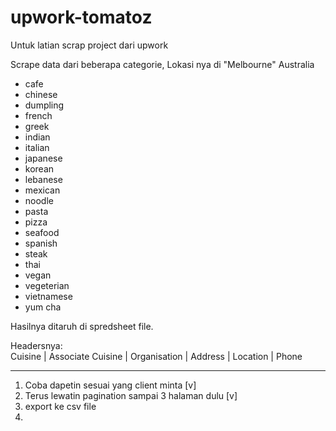 # upwork-tomatoz
Untuk latian scrap project dari upwork  

Scrape data dari beberapa categorie, Lokasi nya di "Melbourne" Australia
- cafe
- chinese
- dumpling
- french
- greek
- indian
- italian
- japanese
- korean
- lebanese
- mexican
- noodle
- pasta
- pizza
- seafood
- spanish
- steak
- thai
- vegan
- vegeterian
- vietnamese
- yum cha

Hasilnya ditaruh di spredsheet file.  

Headersnya:  
Cuisine | Associate Cuisine | Organisation | Address | Location | Phone

---
1. Coba dapetin sesuai yang client minta [v]
2. Terus lewatin pagination sampai 3 halaman dulu [v]
3. export ke csv file
4. 